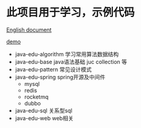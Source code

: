 # 此项目用于学习，示例代码

[English document](https://github.com/deipss/java-edu/blob/master/README-en.md)

[demo](https://github.com/deipss/java-edu/blob/master/uml/demo.puml)


- java-edu-algorithm 学习常用算法数据结构
- java-edu-base java语法基础 juc collection 等
- java-edu-pattern 常见设计模式
- java-edu-spring spring开源及中间件
  - mysql
  - redis
  - rocketmq
  - dubbo 
- java-edu-sql 关系型sql
- java-edu-web web相关